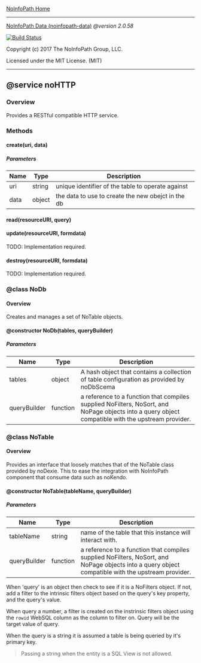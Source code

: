 [NoInfoPath Home](http://gitlab.imginconline.com/noinfopath/noinfopath/wikis/home)

___

[NoInfoPath Data (noinfopath-data)](home) *@version 2.0.58*

[![Build Status](http://gitlab.imginconline.com:8081/buildStatus/icon?job=noinfopath-data&build=6)](http://gitlab.imginconline.com/job/noinfopath-data/6/)

Copyright (c) 2017 The NoInfoPath Group, LLC.

Licensed under the MIT License. (MIT)

___

## @service noHTTP

### Overview
Provides a RESTful compatible HTTP service.

### Methods

#### create(uri, data)

##### Parameters

|Name|Type|Description|
|----|----|-----------|
|uri|string|unique identifier of the table to operate against|
|data|object|the data to use to create the new obejct in the db|

#### read(resourceURI, query)

#### update(resourceURI, formdata)
TODO: Implementation required.

#### destroy(resourceURI, formdata)
TODO: Implementation required.


### @class NoDb

#### Overview

Creates and manages a set of NoTable objects.

#### @constructor NoDb(tables, queryBuilder)

##### Parameters

|Name|Type|Description|
|----|----|-----------|
|tables|object|A hash object that contains a collection of table configuration as provided by noDbScema|
|queryBuilder|function|a reference to a function that compiles supplied NoFilters, NoSort, and NoPage objects into a query object compatible with the upstream provider.|



### @class NoTable

#### Overview

Provides an interface that loosely matches that of the NoTable
class provided by noDexie.  This to ease the integration with
NoInfoPath component that consume data such as noKendo.

#### @constructor NoTable(tableName, queryBuilder)

##### Parameters

|Name|Type|Description|
|----|----|-----------|
|tableName|string|name of the table that this instance will interact with.|
|queryBuilder|function|a reference to a function that compiles supplied NoFilters, NoSort, and NoPage objects into a query object compatible with the upstream provider.|

When 'query' is an object then check to see if it is a
NoFilters object.  If not, add a filter to the intrinsic filters object
based on the query's key property, and the query's value.

When query a number, a filter is created on the instrinsic
filters object using the `rowid`  WebSQL column as the column
to filter on. Query will be the target
value of query.

When the query is a string it is assumed a table is being queried
by it's primary key.

> Passing a string when the entity is
a SQL View is not allowed.

